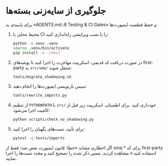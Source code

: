 # جلوگیری از سایه‌زنی بسته‌ها

برای پایبندی به «AGENTS.md::8 Testing & CI Gates» و حفظ قطعیت ایمپورت‌ها:

1. محیط محلی یا CI را با نصب ویرایشی راه‌اندازی کنید:
   ```bash
   python -m venv .venv
   source .venv/bin/activate
   pip install -e .[dev]
   ```
2. در صورت دریافت کد قدیمی، اسکریپت مهاجرت را اجرا کنید تا پوشه‌های first-party به `src/sma/` منتقل شوند:
   ```bash
   tools/migrate_shadowing.sh
   ```
3. سپس بازنویسی ایمپورت‌ها را انجام دهید:
   ```bash
   tools/rewrite_imports.py
   ```
4. از تنظیم `PYTHONPATH` با `src/` خودداری کنید. برای اطمینان، اسکریپت زیر قبل از کامیت اجرا می‌شود:
   ```bash
   python scripts/check_no_shadowing.py
   ```
5. برای تأیید، تست‌های نگهبان را اجرا کنید:
   ```bash
   pytest -q tests/imports
   ```

اگر اخطاری مشابه «خطا: قانون ایمپورت نقض شد؛ فقط از sma.* برای کد first-party استفاده کنید.» مشاهده کردید، مسیر ذکر شده را تصحیح کنید و مجدد تست‌ها را اجرا نمایید.
